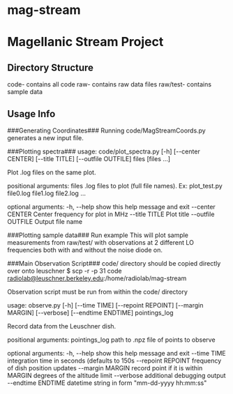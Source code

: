 mag-stream
==========

Magellanic Stream Project
==========

Directory Structure
----------
code- contains all code
raw- contains raw data files
raw/test- contains sample data

Usage Info
----------
###Generating Coordinates###
Running code/MagStreamCoords.py generates a new input file.

###Plotting spectra###
usage: code/plot_spectra.py [-h] [--center CENTER] [--title TITLE]
                       [--outfile OUTFILE]
                       files [files ...]

Plot .log files on the same plot.

positional arguments:
  files              .log files to plot (full file names). Ex: plot_test.py
                     file0.log file1.log file2.log ...

optional arguments:
  -h, --help         show this help message and exit
  --center CENTER    Center frequency for plot in MHz
  --title TITLE      Plot title
  --outfile OUTFILE  Output file name


###Plotting sample data###
Run example
This will plot sample measurements from raw/test/ with observations at 2 different LO frequencies both with and without the noise diode on.

###Main Observation Script###
code/ directory should be copied directly over onto leuschner
$ scp -r -p 31 code radiolab@leuschner.berkeley.edu:/home/radiolab/mag-stream

Observation script must be run from within the code/ directory

usage: observe.py [-h] [--time TIME] [--repoint REPOINT] [--margin MARGIN]
                  [--verbose] [--endtime ENDTIME]
                  pointings_log

Record data from the Leuschner dish.

positional arguments:
  pointings_log      path to .npz file of points to observe

optional arguments:
  -h, --help         show this help message and exit
  --time TIME        integration time in seconds (defaults to 150s
  --repoint REPOINT  frequency of dish position updates
  --margin MARGIN    record point if it is within MARGIN degrees of the
                     altitude limit
  --verbose          additional debugging output
  --endtime ENDTIME  datetime string in form "mm-dd-yyyy hh:mm:ss"

